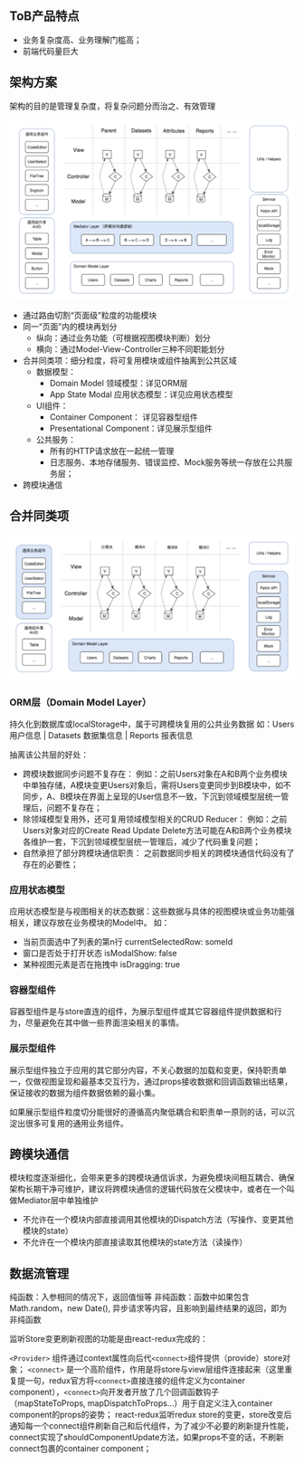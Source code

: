 
## ToB产品特点

* 业务复杂度高、业务理解门槛高；
* 前端代码量巨大

## 架构方案

架构的目的是管理复杂度，将复杂问题分而治之、有效管理

![业务逻辑架构](../assets/业务逻辑架构.png)

* 通过路由切割“页面级”粒度的功能模块
* 同一“页面”内的模块再划分
	* 纵向：通过业务功能（可根据视图模块判断）划分
	* 横向：通过Model-View-Controller三种不同职能划分
* 合并同类项：细分粒度，将可复用模块或组件抽离到公共区域
	* 数据模型：
		* Domain Model 领域模型：详见ORM层
		* App State Modal 应用状态模型：详见应用状态模型
	* UI组件：
		* Container Component： 详见容器型组件
		* Presentational Component：详见展示型组件
	* 公共服务：
		* 所有的HTTP请求放在一起统一管理
		* 日志服务、本地存储服务、错误监控、Mock服务等统一存放在公共服务层；
* 跨模块通信


## 合并同类项

![合并同类项](../assets/合并同类项.png)

### ORM层（Domain Model Layer）

持久化到数据库或localStorage中，属于可跨模块复用的公共业务数据
如：Users 用户信息 | Datasets 数据集信息 | Reports 报表信息

抽离该公共层的好处：
* 跨模块数据同步问题不复存在：
	例如：之前Users对象在A和B两个业务模块中单独存储，A模块变更Users对象后，需将Users变更同步到B模块中，如不同步，A、B模块在界面上呈现的User信息不一致，下沉到领域模型层统一管理后，问题不复存在；
* 除领域模型复用外，还可复用领域模型相关的CRUD Reducer：
	例如：之前Users对象对应的Create Read Update Delete方法可能在A和B两个业务模块各维护一套，下沉到领域模型层统一管理后，减少了代码重复问题；
* 自然承担了部分跨模块通信职责：
	之前数据同步相关的跨模块通信代码没有了存在的必要性；

### 应用状态模型

应用状态模型是与视图相关的状态数据：这些数据与具体的视图模块或业务功能强相关，建议存放在业务模块的Model中。
如：
* 当前页面选中了列表的第n行 currentSelectedRow: someId
* 窗口是否处于打开状态 isModalShow: false
* 某种视图元素是否在拖拽中 isDragging: true

### 容器型组件

容器型组件是与store直连的组件，为展示型组件或其它容器组件提供数据和行为，尽量避免在其中做一些界面渲染相关的事情。

### 展示型组件

展示型组件独立于应用的其它部分内容，不关心数据的加载和变更，保持职责单一，仅做视图呈现和最基本交互行为，通过props接收数据和回调函数输出结果，保证接收的数据为组件数据依赖的最小集。

如果展示型组件粒度切分能很好的遵循高内聚低耦合和职责单一原则的话，可以沉淀出很多可复用的通用业务组件。

## 跨模块通信

模块粒度逐渐细化，会带来更多的跨模块通信诉求，为避免模块间相互耦合、确保架构长期干净可维护，建议将跨模块通信的逻辑代码放在父模块中，或者在一个叫做Mediator层中单独维护

* 不允许在一个模块内部直接调用其他模块的Dispatch方法（写操作、变更其他模块的state）
* 不允许在一个模块内部直接读取其他模块的state方法（读操作）


## 数据流管理


纯函数：入参相同的情况下，返回值恒等
非纯函数：函数中如果包含 Math.random，new Date(), 异步请求等内容，且影响到最终结果的返回，即为非纯函数

监听Store变更刷新视图的功能是由react-redux完成的：

`<Provider>` 组件通过context属性向后代`<connect>`组件提供（provide）store对象；
`<connect>` 是一个高阶组件，作用是将store与view层组件连接起来（这里重复提一句，redux官方将`<connect>`直接连接的组件定义为container component），`<connect>`向开发者开放了几个回调函数钩子（mapStateToProps, mapDispatchToProps...）用于自定义注入container component的props的姿势；
react-redux监听redux store的变更，store改变后通知每一个connect组件刷新自己和后代组件，为了减少不必要的刷新提升性能，connect实现了shouldComponentUpdate方法，如果props不变的话，不刷新connect包裹的container component；























